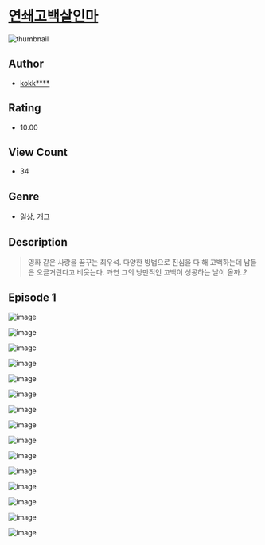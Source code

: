 # [연쇄고백살인마](https://comic.naver.com/challenge/list?titleId=810343)
![thumbnail](https://image-comic.pstatic.net/user_contents_data/challenge_comic/2023/05/23/361019/upload_7363497752266367281_480x623.jpeg)

## Author
- [kokk****](https://comic.naver.com/artistTitle?id=361019)

## Rating
- 10.00

## View Count
- 34

## Genre
- 일상, 개그

## Description
> 영화 같은 사랑을 꿈꾸는 최우석. 다양한 방법으로 진심을 다 해 고백하는데 남들은 오글거린다고 비웃는다. 과연 그의 낭만적인 고백이 성공하는 날이 올까..?


## Episode 1
![image](https://image-comic.pstatic.net/user_contents_data/challenge_comic/2023/05/25/361019/upload_7220788853269291318.jpeg)

![image](https://image-comic.pstatic.net/user_contents_data/challenge_comic/2023/05/25/361019/upload_3617625489519424869.jpeg)

![image](https://image-comic.pstatic.net/user_contents_data/challenge_comic/2023/05/25/361019/upload_4135202966030463800.jpeg)

![image](https://image-comic.pstatic.net/user_contents_data/challenge_comic/2023/05/25/361019/upload_3690481526416486704.jpeg)

![image](https://image-comic.pstatic.net/user_contents_data/challenge_comic/2023/05/25/361019/upload_4050251631817012276.jpeg)

![image](https://image-comic.pstatic.net/user_contents_data/challenge_comic/2023/05/25/361019/upload_3630519651256459569.jpeg)

![image](https://image-comic.pstatic.net/user_contents_data/challenge_comic/2023/05/25/361019/upload_3763097454193817400.jpeg)

![image](https://image-comic.pstatic.net/user_contents_data/challenge_comic/2023/05/25/361019/upload_3774920502710199859.jpeg)

![image](https://image-comic.pstatic.net/user_contents_data/challenge_comic/2023/05/25/361019/upload_7089846029208860981.jpeg)

![image](https://image-comic.pstatic.net/user_contents_data/challenge_comic/2023/05/25/361019/upload_7149294195527659574.jpeg)

![image](https://image-comic.pstatic.net/user_contents_data/challenge_comic/2023/05/25/361019/upload_7089617132419428663.jpeg)

![image](https://image-comic.pstatic.net/user_contents_data/challenge_comic/2023/05/25/361019/upload_7363492254761432929.jpeg)

![image](https://image-comic.pstatic.net/user_contents_data/challenge_comic/2023/05/25/361019/upload_4062864129631924786.jpeg)

![image](https://image-comic.pstatic.net/user_contents_data/challenge_comic/2023/05/25/361019/upload_7364845959663400038.jpeg)

![image](https://image-comic.pstatic.net/user_contents_data/challenge_comic/2023/05/25/361019/upload_7292511302419034424.jpeg)
